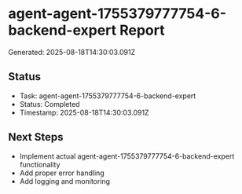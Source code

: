 # agent-agent-1755379777754-6-backend-expert Report

Generated: 2025-08-18T14:30:03.091Z

## Status
- Task: agent-agent-1755379777754-6-backend-expert
- Status: Completed
- Timestamp: 2025-08-18T14:30:03.091Z

## Next Steps
- Implement actual agent-agent-1755379777754-6-backend-expert functionality
- Add proper error handling
- Add logging and monitoring
